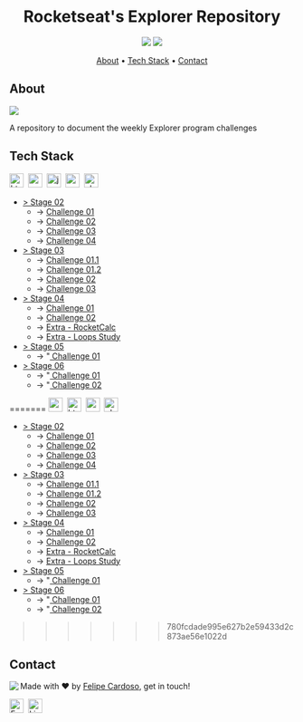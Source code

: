 <h1 align="center">
	Rocketseat's Explorer Repository
</h1>

<p align="center">
	<img src="https://img.shields.io/github/last-commit//?color=green"/>
	<img src="https://img.shields.io/github/languages/count//?color=green"/>
</p>

<p align="center">
	<a href="#about">About</a> •
	<a href="#tech-stack">Tech Stack</a> •
	<a href="#contact">Contact</a> 
</p>

## About
<img src="https://www.rocketseat.com.br/_next/image?url=%2Fassets%2Flogos%2Frocketseat.svg&w=256&q=100">

A repository to document the weekly Explorer program challenges

## Tech Stack
<img src="https://img.shields.io/badge/Html5-05122A?style=flat&logo=html5" alt="html5 Badge" height="25">&nbsp;
<img src="https://img.shields.io/badge/Css3-05122A?style=flat&logo=css3" alt="css3 Badge" height="25">&nbsp;
<img src="https://img.shields.io/badge/Javascript-05122A?style=flat&logo=javascript" alt="javascript Badge" height="25">&nbsp;
<img src="https://img.shields.io/badge/Nodejs-05122A?style=flat&logo=node.js" alt="nodejs Badge" height="25">&nbsp;
<img src="https://img.shields.io/badge/Php-05122A?style=flat&logo=php" alt="php Badge" height="25">&nbsp;

<ul>
    <li> <a href='./stage02/' target='blank'>> Stage 02 </a>
        <ul>
            <li> -> <a href='./stage02/challenge01' target='blank'> Challenge 01 </a> </li>
            <li> -> <a href='./stage02/challenge02' target='blank'> Challenge 02 </a> </li>
            <li> -> <a href='./stage02/challenge03' target='blank'> Challenge 03 </a> </li>
            <li> -> <a href='./stage02/challenge04' target='blank'> Challenge 04 </a> </li>
        </ul>
    </li>
    <li> <a href='./stage03' target='blank'>> Stage 03 </a>
        <ul>
            <li> -> <a href='./stage03/challenge01-1' target='blank'> Challenge 01.1 </a> </li>
            <li> -> <a href='./stage03/challenge01-2' target='blank'> Challenge 01.2 </a> </li>
            <li> -> <a href='./stage03/challenge02' target='blank'> Challenge 02 </a> </li>
            <li> -> <a href='./stage03/challenge03' target='blank'> Challenge 03 </a> </li>
        </ul>
    </li>
    <li> <a href='/stage04' target='blank'>> Stage 04 </a>
        <ul>
            <li> -> <a href='./stage04/challenge1' target='blank'> Challenge 01 </a> </li>
            <li> -> <a href='./stage04/challenge2' target='blank'> Challenge 02 </a> </li>
            <li> -> <a href='./stage04/extra-rocketCalc' target='blank'> Extra - RocketCalc </a> </li>
            <li> -> <a href='https://codepen.io/fcms14/pen/abEMdVy' target='blank'> Extra - Loops Study </a>
            </li>
        </ul>
    </li>
    <li> <a href='./stage05' target='blank'>> Stage 05 </a>
        <ul>
            <li> -> "<a href='./stage05/challenge01' target='blank'> Challenge 01 </a> </li>
        </ul>
    </li>
    <li> <a href='./stage06' target='blank'>> Stage 06 </a>
        <ul>
            <li> -> "<a href='./stage06/challenge01' target='blank'> Challenge 01 </a> </li>
            <li> -> "<a href='./stage06/challenge02' target='blank'> Challenge 02 </a> </li>
        </ul>
    </li>
</ul>
=======
<img src="https://img.shields.io/badge/Css3-05122A?style=flat&logo=css3" alt="css3 Badge" height="25">&nbsp;
<img src="https://img.shields.io/badge/Html5-05122A?style=flat&logo=html5" alt="html5 Badge" height="25">&nbsp;
<img src="https://img.shields.io/badge/Nodejs-05122A?style=flat&logo=node.js" alt="nodejs Badge" height="25">&nbsp;
<img src="https://img.shields.io/badge/Php-05122A?style=flat&logo=php" alt="php Badge" height="25">&nbsp;



<ul>
                <li> <a href='./stage02/' target='blank'>> Stage 02 </a>
                    <ul>
                        <li> -> <a href='./stage02/challenge01' target='blank'> Challenge 01 </a> </li>
                        <li> -> <a href='./stage02/challenge02' target='blank'> Challenge 02 </a> </li>
                        <li> -> <a href='./stage02/challenge03' target='blank'> Challenge 03 </a> </li>
                        <li> -> <a href='./stage02/challenge04' target='blank'> Challenge 04 </a> </li>
                    </ul>
                </li>
                <li> <a href='./stage03' target='blank'>> Stage 03 </a>
                    <ul>
                        <li> -> <a href='./stage03/challenge01-1' target='blank'> Challenge 01.1 </a> </li>
                        <li> -> <a href='./stage03/challenge01-2' target='blank'> Challenge 01.2 </a> </li>
                        <li> -> <a href='./stage03/challenge02' target='blank'> Challenge 02 </a> </li>
                        <li> -> <a href='./stage03/challenge03' target='blank'> Challenge 03 </a> </li>
                    </ul>
                </li>
                <li> <a href='/stage04' target='blank'>> Stage 04 </a>
                    <ul>
                        <li> -> <a href='./stage04/challenge1' target='blank'> Challenge 01 </a> </li>
                        <li> -> <a href='./stage04/challenge2' target='blank'> Challenge 02 </a> </li>
                        <li> -> <a href='./stage04/extra-rocketCalc' target='blank'> Extra - RocketCalc </a> </li>
                        <li> -> <a href='https://codepen.io/fcms14/pen/abEMdVy' target='blank'> Extra - Loops Study </a>
                        </li>
                    </ul>
                </li>
                <li> <a href='./stage05' target='blank'>> Stage 05 </a>
                    <ul>
                        <li> -> "<a href='./stage05/challenge01' target='blank'> Challenge 01 </a> </li>
                    </ul>
                </li>
                <li> <a href='./stage06' target='blank'>> Stage 06 </a>
                    <ul>
                        <li> -> "<a href='./stage06/challenge01' target='blank'> Challenge 01 </a> </li>
                        <li> -> "<a href='./stage06/challenge02' target='blank'> Challenge 02 </a> </li>
                    </ul>
                </li>
            </ul>


>>>>>>> 780fcdade995e627b2e59433d2c873ae56e1022d

## Contact
<img align="left" src="https://avatars.githubusercontent.com/fcms14?size=100">

Made with ❤️ by [Felipe Cardoso](https://github.com/fcms14), get in touch!

<a href="mailto:fcms14" target="_blank"><img src="https://img.shields.io/badge/Email-D14836?style=flat&logo=gmail&logoColor=white" alt="Email Badge" height="25"></a>&nbsp;
<a href="https://www.linkedin.com/in/fcms14" target="_blank"><img src="https://img.shields.io/badge/Linkedin-0077B5?style=flat&logo=linkedin&logoColor=white" alt="LinkedIn Badge" height="25"></a>&nbsp;

<br clear="left"/>
